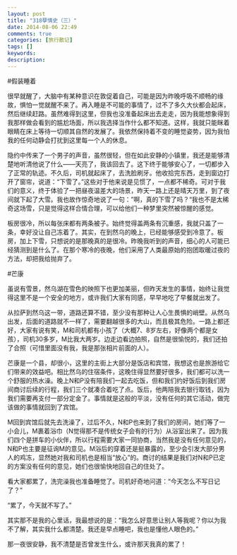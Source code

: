 ```yaml
---
layout: post
title: "318孽情史（三）"
date: 2014-08-06 22:49
comments: true
categories: [旅行散记]
tags: []
keywords: 
description: 
---
```

#假装睡着

很早就醒了，大脑中有某种意识在敦促着自己，可能是因为昨晚呼吸不顺畅的缘故，惧怕一觉就醒不来了。再入睡是不可能的事情了，过不了多久大伙都会起床，然后继续赶路。虽然难得到这里，但我也没准备起床出去走走，因为我能想象得到我那样做会看到的尴尬场面，所以我选择当作什么都不知道。这样，我就只能眯着眼睛在床上等待一切顺其自然的发展了。我依然保持着不变的睡觉姿势，因为我怕我的任何动静会打扰到这里每一个人的休息。

隐约中传来了一个男子的声音，虽然很轻，但在如此安静的小镇里，我还是能够清楚地听清他说了什么——天亮了，我该回去了。这下终于能够安心了，一切都步入了正常的轨迹。不久后，司机就起床了，去洗脸刷牙。他收拾完东西，走到窗边打开了窗帘，说道：“下雪了。”这些对于他来说是见惯了，一点都不稀奇。可对于我们的意义，终于体验了一把昼夜温差大的场景，昨天一路上还是晴天万里，到了夜间就下起了大雪。我也故作惊奇地说了一句：”啊，真的下雪了吗？“我也不是太稀奇这场雪，只是觉得这样合情合理，可以给他们一种梦里突然被惊醒的感觉。

板房很冷，所以每张床都有两条被子。始终觉得盖两条有沉重感，我就只盖了一条，幸好没让自己冻着了。其实，在到然乌的晚上，已经能够感受到冷意了。板房，加上下雪，只想说的是那晚真的是很冷。昨晚我听到的声音，细心的人可能已经猜测到是什么了。在那个寒冷的夜晚，他们采用了人类最原始的抱团取暖过夜的方法，却把我给抛弃了。

<!--more-->
#芒康

虽说有雪景，然乌湖在雪色的映照下也更加美丽，但昨天发生的事情，始终让我觉得这里不是一个安全的地方，或许我们大家有同感，早早地吃了早餐就出发了。

从拉萨到然乌这一带，道路还算不错，至少没有那种让人心生畏惧的峭壁。从然乌出发，后面的道路就不一样了，需要翻越很多的大山，而且极其危险。一路上都还好，大家有说有笑，M和司机都有小孩了（大概7、8岁左右，好像两个都是女孩），司机30多岁，M比我大两岁。边走边看边拍照，自然是很愉悦的，我们还拍了合照（可惜里面没有我，我是那张相片前面的人）。

芒康是一个县，却很小，这里的主街上大部分是饭店和宾馆，我想这也是旅游给它们带来的效益吧。相比然乌的住宿条件，这晚住得显然要好很多，我们都可以洗一个舒服的热水澡。晚上N和P没有陪我们一起去吃饭，但和我们约好饭后到我们房间商讨后续的行程，我们三个就凑合着吃了点。饭后，他两陪我去银行取钱，因为我们需要再支付一部分定金了。事情就是这般的平淡，没有任何的其它活动，做完该做的事情就回到了宾馆。

M回到宾馆后就先去洗澡了，过后不久，N和P也来到了我们的房间，她们等了一小会儿，M裹着浴巾（N觉得那不是传统女子会有的行为）从浴室出来了。因为我们四个是拼车的小伙伴，所以行程需要大家一同协商，当然我是没有任何意见的，N和P也主要是征询M的意见。M浴后的穿着还是挺暴露的，至少会引发大部分男人的鸡冻，显然她对我和司机也是相当“放心”的。商讨的结果是我们对N和P已定的方案没有任何的意见，她们也很愉快地回自己的住处了。

看大家都累了，洗完澡我也准备睡觉了。司机好奇地问道：“今天怎么不写日记了？”

“累了，今天就不写了。”

其实那不是我的心里话，我最想说的是：“我怎么好意思让别人等我呢？你以为我不了解，其实我什么都清楚。我还是早点睡吧，我也是懂他人眼色的。”

那一夜很安静，我不清楚是否曾发生什么，或许那天我真的累了！